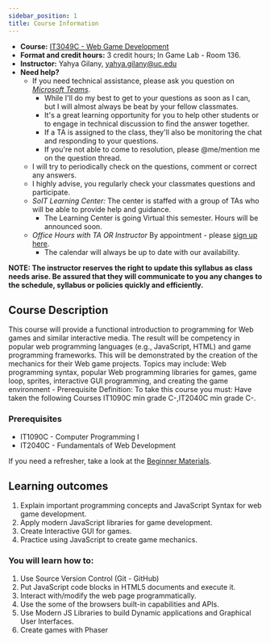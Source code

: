 ```yaml
---
sidebar_position: 1
title: Course Information
---
```


* **Course:** [IT3049C - Web Game Development](#)
* **Format and credit hours:** 3 credit hours; In Game Lab - Room 136.
* **Instructor:** Yahya Gilany, [yahya.gilany@uc.edu](mailto:yahya.gilany@uc.edu)
* **Need help?**
    * If you need technical assistance, please ask you question on *[Microsoft Teams](https://teams.microsoft.com/l/channel/19%3a30e5da231a654578a9f04859d49dc410%40thread.tacv2/%25F0%259F%2586%2598%2520Help%2520-%2520Ask%2520Questions?groupId=24ca8848-d758-42dc-9a5f-85467f5ded68&tenantId=f5222e6c-5fc6-48eb-8f03-73db18203b63)*.
        * While I'll do my best to get to your questions as soon as I can, but I will almost always be beat by your fellow classmates.
        * It's a great learning opportunity for you to help other students or to engage in technical discussion to find the answer together.
        * If a TA is assigned to the class, they'll also be monitoring the chat and responding to your questions.
        * If you're not able to come to resolution, please @me/mention me on the question thread.
    * I will try to periodically check on the questions, comment or correct any answers.
    * I highly advise, you regularly check your classmates questions and participate.
    * *SoIT Learning Center:* The center is staffed with a group of TAs who will be able to provide help and guidance.
        * The Learning Center is going Virtual this semester. Hours will be announced soon.
    * *Office Hours with TA OR Instructor* By appointment - please [sign up here](https://outlook.office365.com/owa/calendar/OfficeHours@mailuc.onmicrosoft.com/bookings/s/EjGKKRXxgE6Ppb4z3AH9lg2).
      * The calendar will always be up to date with our availability. 

**NOTE: The instructor reserves the right to update this syllabus as class needs arise. Be assured that they will communicate to you any changes to the schedule, syllabus or policies quickly and efficiently.**

## Course Description
This course will provide a functional introduction to programming for Web games and similar interactive media. The result will be competency in popular web programming languages (e.g., JavaScript, HTML) and game programming frameworks. This will be demonstrated by the creation of the mechanics for their Web game projects. Topics may include: Web programming syntax, popular Web programming libraries for games, game loop, sprites, interactive GUI programming, and creating the game environment - Prerequisite Definition: To take this course you must: Have taken the following Courses IT1090C min grade C-,IT2040C min grade C-.

### Prerequisites

* IT1090C - Computer Programming I
* IT2040C - Fundamentals of Web Development

If you need a refresher, take a look at the [Beginner Materials](resources#refresher-online-course).

## Learning outcomes

1. Explain important programming concepts and JavaScript Syntax for web game development.
2. Apply modern JavaScript libraries for game development.
3. Create Interactive GUI for games.
4. Practice using JavaScript to create game mechanics.

### You will learn how to:
1. Use Source Version Control (Git - GitHub)
2. Put JavaScript code blocks in HTML5 documents and execute it.
3. Interact with/modify the web page programmatically.
4. Use the some of the browsers built-in capabilities and APIs.
5. Use Modern JS Libraries to build Dynamic applications and Graphical User Interfaces.
6. Create games with Phaser